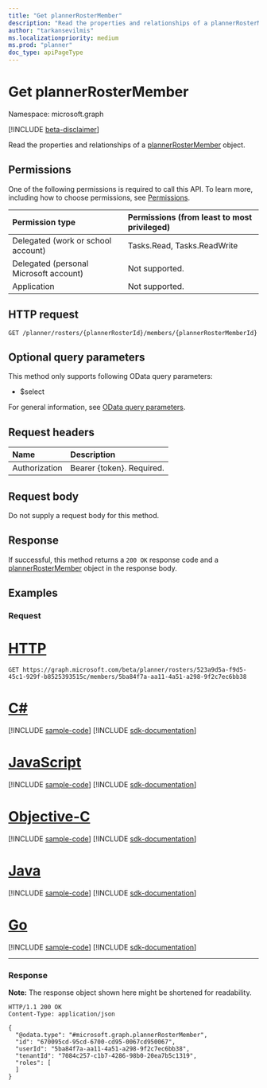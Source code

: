 ```yaml
---
title: "Get plannerRosterMember"
description: "Read the properties and relationships of a plannerRosterMember object."
author: "tarkansevilmis"
ms.localizationpriority: medium
ms.prod: "planner"
doc_type: apiPageType
---
```


# Get plannerRosterMember
Namespace: microsoft.graph

[!INCLUDE [beta-disclaimer](../../includes/beta-disclaimer.md)]

Read the properties and relationships of a [plannerRosterMember](../resources/plannerrostermember.md) object.

## Permissions
One of the following permissions is required to call this API. To learn more, including how to choose permissions, see [Permissions](/graph/permissions-reference).

|Permission type|Permissions (from least to most privileged)|
|:---|:---|
|Delegated (work or school account)|Tasks.Read, Tasks.ReadWrite|
|Delegated (personal Microsoft account)|Not supported.|
|Application|Not supported.|

## HTTP request

<!-- {
  "blockType": "ignored"
}
-->
``` http
GET /planner/rosters/{plannerRosterId}/members/{plannerRosterMemberId}
```

## Optional query parameters
This method only supports following OData query parameters:

- $select

For general information, see [OData query parameters](/graph/query-parameters).

## Request headers
|Name|Description|
|:---|:---|
|Authorization|Bearer {token}. Required.|

## Request body
Do not supply a request body for this method.

## Response

If successful, this method returns a `200 OK` response code and a [plannerRosterMember](../resources/plannerrostermember.md) object in the response body.

## Examples

### Request

# [HTTP](#tab/http)
<!-- {
  "blockType": "request",
  "name": "get_plannerrostermember"
}
-->
``` http
GET https://graph.microsoft.com/beta/planner/rosters/523a9d5a-f9d5-45c1-929f-b8525393515c/members/5ba84f7a-aa11-4a51-a298-9f2c7ec6bb38
```
# [C#](#tab/csharp)
[!INCLUDE [sample-code](../includes/snippets/csharp/get-plannerrostermember-csharp-snippets.md)]
[!INCLUDE [sdk-documentation](../includes/snippets/snippets-sdk-documentation-link.md)]

# [JavaScript](#tab/javascript)
[!INCLUDE [sample-code](../includes/snippets/javascript/get-plannerrostermember-javascript-snippets.md)]
[!INCLUDE [sdk-documentation](../includes/snippets/snippets-sdk-documentation-link.md)]

# [Objective-C](#tab/objc)
[!INCLUDE [sample-code](../includes/snippets/objc/get-plannerrostermember-objc-snippets.md)]
[!INCLUDE [sdk-documentation](../includes/snippets/snippets-sdk-documentation-link.md)]

# [Java](#tab/java)
[!INCLUDE [sample-code](../includes/snippets/java/get-plannerrostermember-java-snippets.md)]
[!INCLUDE [sdk-documentation](../includes/snippets/snippets-sdk-documentation-link.md)]

# [Go](#tab/go)
[!INCLUDE [sample-code](../includes/snippets/go/get-plannerrostermember-go-snippets.md)]
[!INCLUDE [sdk-documentation](../includes/snippets/snippets-sdk-documentation-link.md)]

---



### Response
**Note:** The response object shown here might be shortened for readability.
<!-- {
  "blockType": "response",
  "truncated": true,
  "@odata.type": "microsoft.graph.plannerRosterMember"
}
-->
``` http
HTTP/1.1 200 OK
Content-Type: application/json

{
  "@odata.type": "#microsoft.graph.plannerRosterMember",
  "id": "670095cd-95cd-6700-cd95-0067cd950067",
  "userId": "5ba84f7a-aa11-4a51-a298-9f2c7ec6bb38",
  "tenantId": "7084c257-c1b7-4286-98b0-20ea7b5c1319",
  "roles": [
  ]
}
```


